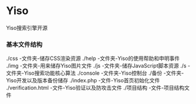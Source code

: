 # Yiso
Yiso搜索引擎开源

### 基本文件结构
./css -文件夹-储存CSS渲染资源
./help  -文件夹-Yiso的使用帮助和申明事件
./img -文件夹-用来储存Yiso图片文件
./js -文件夹-储存JavaScript脚本资源
./s -文件夹-Yiso搜索功能核心算法
./console -文件夹-Yiso控制台
./备份 -文件夹-Yiso开发以及版本备份储存
./index.php -文件-Yiso首页初始化文件
./verification.html -文件-Yiso验证以及防攻击文件
./项目结构 -文件-项目结构文件
